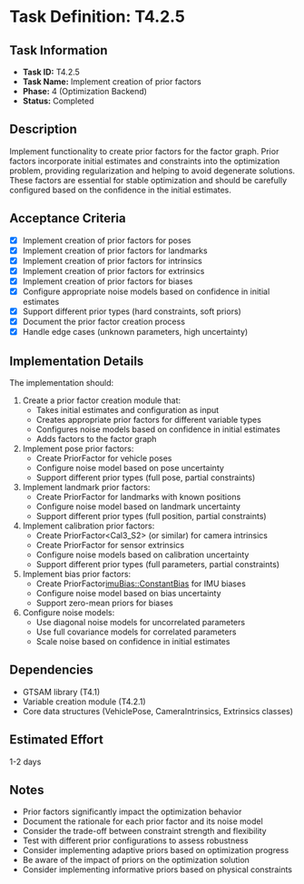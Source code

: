 # Task Definition: T4.2.5

## Task Information
- **Task ID:** T4.2.5
- **Task Name:** Implement creation of prior factors
- **Phase:** 4 (Optimization Backend)
- **Status:** Completed

## Description
Implement functionality to create prior factors for the factor graph. Prior factors incorporate initial estimates and constraints into the optimization problem, providing regularization and helping to avoid degenerate solutions. These factors are essential for stable optimization and should be carefully configured based on the confidence in the initial estimates.

## Acceptance Criteria
- [x] Implement creation of prior factors for poses
- [x] Implement creation of prior factors for landmarks
- [x] Implement creation of prior factors for intrinsics
- [x] Implement creation of prior factors for extrinsics
- [x] Implement creation of prior factors for biases
- [x] Configure appropriate noise models based on confidence in initial estimates
- [x] Support different prior types (hard constraints, soft priors)
- [x] Document the prior factor creation process
- [x] Handle edge cases (unknown parameters, high uncertainty)

## Implementation Details
The implementation should:
1. Create a prior factor creation module that:
   - Takes initial estimates and configuration as input
   - Creates appropriate prior factors for different variable types
   - Configures noise models based on confidence in initial estimates
   - Adds factors to the factor graph
2. Implement pose prior factors:
   - Create PriorFactor<Pose3> for vehicle poses
   - Configure noise model based on pose uncertainty
   - Support different prior types (full pose, partial constraints)
3. Implement landmark prior factors:
   - Create PriorFactor<Point3> for landmarks with known positions
   - Configure noise model based on landmark uncertainty
   - Support different prior types (full position, partial constraints)
4. Implement calibration prior factors:
   - Create PriorFactor<Cal3_S2> (or similar) for camera intrinsics
   - Create PriorFactor<Pose3> for sensor extrinsics
   - Configure noise models based on calibration uncertainty
   - Support different prior types (full parameters, partial constraints)
5. Implement bias prior factors:
   - Create PriorFactor<imuBias::ConstantBias> for IMU biases
   - Configure noise model based on bias uncertainty
   - Support zero-mean priors for biases
6. Configure noise models:
   - Use diagonal noise models for uncorrelated parameters
   - Use full covariance models for correlated parameters
   - Scale noise based on confidence in initial estimates

## Dependencies
- GTSAM library (T4.1)
- Variable creation module (T4.2.1)
- Core data structures (VehiclePose, CameraIntrinsics, Extrinsics classes)

## Estimated Effort
1-2 days

## Notes
- Prior factors significantly impact the optimization behavior
- Document the rationale for each prior factor and its noise model
- Consider the trade-off between constraint strength and flexibility
- Test with different prior configurations to assess robustness
- Consider implementing adaptive priors based on optimization progress
- Be aware of the impact of priors on the optimization solution
- Consider implementing informative priors based on physical constraints
